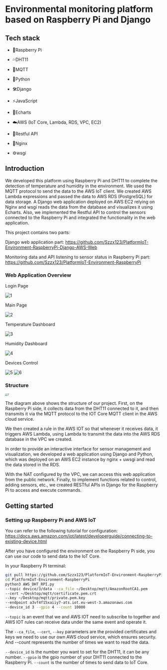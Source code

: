 # Environmental monitoring platform based on Raspberry Pi and Django

## Tech stack

- 🍓Raspberry Pi

- 💦DHT11
- 🦟MQTT
- 🐍Python
- 🛠️Django
- ⚡️JavaScript
- 🚗Echarts
- ☁️AWS (IoT Core, Lambda, RDS, VPC, EC2)
- 🧘Restful API
- 🥋Nginx
- ⚙️wsgi

## Introduction

We developed this platform using Raspberry Pi and DHT11 to complete the detection of temperature and humidity in the environment. We used the MQTT protocol to send the data to the AWS IoT client. We created AWS Lambda expressions and passed the data to AWS RDS (PostgreSQL) for data storage. A Django web application deployed on AWS EC2 relying on Nginx and wsgi reads the data from the database and visualizes it using Echarts. Also, we implemented the Restful API to control the sensors connected to the Raspberry Pi and integrated the functionality in the web application.

This project contains two parts:

Django web application part: https://github.com/Szzx123/PlatformIoT-Environment-RaspberryPi-Django-AWS-Web

Monitoring data and API listening to sensor status in Raspberry Pi part: https://github.com/Szzx123/PlatformIoT-Environment-RaspberryPi

### Web Application Overview

Login Page

<img src="./IMG/1.png" alt="1"  />

Main Page

<img src="./IMG/2.png" alt="2"  />

Temperature Dashboard

<img src="./IMG/3.png" alt="3"  />

Humidity Dashboard

<img src="./IMG/4.png" alt="4"  />

Devices Control

<img src="./IMG/5.png" alt="5"  />

<img src="./IMG/6.png" alt="6"  />

### Structure

<img src="./IMG/7.png" alt="7" style="zoom: 50%;" />

The diagram above shows the structure of our project. First, on the Raspberry Pi side, it collects data from the DHT11 connected to it, and then transmits it via the MQTT protocol to the IOT Core MQTT client in the AWS cloud service.

We then created a rule in the AWS IOT so that whenever it receives data, it triggers AWS Lambda, using Lambda to transmit the data into the AWS RDS database in the VPC we created.

In order to provide an interactive interface for sensor management and visualization, we developed a web application using Django and Python, which was deployed on an AWS EC2 instance by nginx + uwsgi and read the data stored in the RDS.

With the NAT configured by the VPC, we can access this web application from the public network. Finally, to implement functions related to control, adding sensors, etc., we created RESTful APIs in Django for the Raspberry Pi to access and execute commands.

## Getting started

### Setting up Raspberry Pi and AWS IoT

You can refer to the following tutorial for configuration: https://docs.aws.amazon.com/iot/latest/developerguide/connecting-to-existing-device.html

After you have configured the environment on the Raspberry Pi side, you can use our code to send data to the IoT Core.

In your Raspberry Pi terminal:

```bash
git pull https://github.com/Szzx123/PlatformIoT-Environment-RaspberryPi.git
cd PlatformIoT-Environment-RaspberryPi
python3 AWS_DHT_RPI.py
--topic device/3/data --ca_file ~/Desktop/mqtt/AmazonRootCA1.pem
--cert ~/Desktop/mqtt/certificate.pem.crt
--key ~/Desktop/mqtt/private.pem.key
--endpoint a3vf4f15xaiiy7-ats.iot.eu-west-3.amazonaws.com
--device_id 3 --gpio 4 --count 10000
```

`--topic` is an event that we and AWS IOT need to subscribe to together and AWS IOT rules can receive data under the same event and operate it.

The `--ca_file`, `--cert`, `--key` parameters are the provided certificates and keys we need to use our own AWS cloud service, which ensures security. And --count represents the number of times we want to read the data.

`--device_id` is the number you want to set for the DHT11, it can be any number. `--gpio` is the gpio number of your DHT11 connected to the Raspberry Pi. `--count` is the number of times to send data to IoT Core.